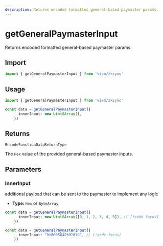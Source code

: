 ```yaml
---
description: Returns encoded formatted general-based paymaster params.
---
```


# getGeneralPaymasterInput

Returns encoded formatted general-based paymaster params.

## Import
```ts
import { getGeneralPaymasterInput } from 'viem/zksync'
```

## Usage

```ts
import { getGeneralPaymasterInput } from 'viem/zksync'

const data = getGeneralPaymasterInput({
      innerInput: new Uint8Array(),
    })
```

## Returns

`EncodeFunctionDataReturnType`

The `Hex` value of the provided general-based paymaster inputs.

## Parameters

### innerInput

additional payload that can be sent to the paymaster to implement any logic 

- **Type:** `Hex` or `ByteArray`

```ts
const data = getGeneralPaymasterInput({
      innerInput: new Uint8Array([0, 1, 2, 3, 4, 5]), // [!code focus]
    })
```

```ts
const data = getGeneralPaymasterInput({
      innerInput: "0x0005040302010", // [!code focus]
    })
```